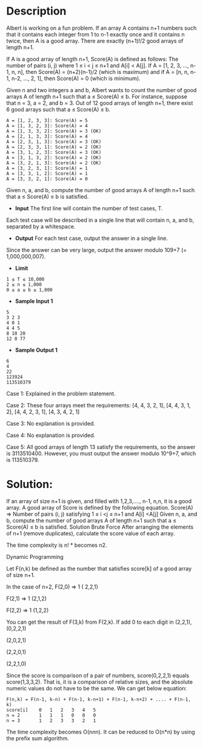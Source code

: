 # Description
Albert is working on a fun problem. If an array A contains n+1 numbers such that it contains each integer from 1 to n-1 exactly once and it contains n twice, then A is a good array. There are exactly (n+1)!/2 good arrays of length n+1.

If A is a good array of length n+1, Score(A) is defined as follows: The number of pairs (i, j) where 1 ≤ i < j ≤ n+1 and A[i] < A[j]. If A = [1, 2, 3, ..., n-1, n, n], then Score(A) = (n+2)(n-1)/2 (which is maximum) and if A = [n, n, n-1, n-2, ..., 2, 1], then Score(A) = 0 (which is minimum).

Given n and two integers a and b, Albert wants to count the number of good arrays A of length n+1 such that a ≤ Score(A) ≤ b. For instance, suppose that n = 3, a = 2, and b = 3. Out of 12 good arrays of length n+1, there exist 6 good arrays such that a ≤ Score(A) ≤ b.

```
A = [1, 2, 3, 3]: Score(A) = 5
A = [1, 3, 2, 3]: Score(A) = 4
A = [1, 3, 3, 2]: Score(A) = 3 (OK)
A = [2, 1, 3, 3]: Score(A) = 4
A = [2, 3, 1, 3]: Score(A) = 3 (OK)
A = [2, 3, 3, 1]: Score(A) = 2 (OK)
A = [3, 1, 2, 3]: Score(A) = 3 (OK)
A = [3, 1, 3, 2]: Score(A) = 2 (OK)
A = [3, 2, 1, 3]: Score(A) = 2 (OK)
A = [3, 2, 3, 1]: Score(A) = 1
A = [3, 3, 1, 2]: Score(A) = 1
A = [3, 3, 2, 1]: Score(A) = 0
```

Given n, a, and b, compute the number of good arrays A of length n+1 such that a ≤ Score(A) ≤ b is satisfied.

* **Input**
The first line will contain the number of test cases, T.

Each test case will be described in a single line that will contain n, a, and b, separated by a whitespace.

* **Output**
For each test case, output the answer in a single line.

Since the answer can be very large, output the answer modulo 109+7 (= 1,000,000,007).

* **Limit**
```
1 ≤ T ≤ 10,000
2 ≤ n ≤ 1,000
0 ≤ a ≤ b ≤ 1,000
```
* **Sample Input 1**
```
5
3 2 3
4 0 1
4 4 5
8 10 20
12 0 77
```
* **Sample Output 1**
```
6
4
22
123924
113510379
```
Case 1: Explained in the problem statement.

Case 2: These four arrays meet the requirements: [4, 4, 3, 2, 1], [4, 4, 3, 1, 2], [4, 4, 2, 3, 1], [4, 3, 4, 2, 1]

Case 3: No explanation is provided.

Case 4: No explanation is provided.

Case 5: All good arrays of length 13 satisfy the requirements, so the answer is 3113510400. However, you must output the answer modulo 10^9+7, which is 113510379.

# Solution:

If an array of size n+1 is given, and filled with 1,2,3,...., n-1, n,n, it is a good array.
A good array of Score is defined by the following equation.
Score(A) => Number of pairs (i, j) satisfying 1 ≤ i <j ≤ n+1 and A[i] <A[j]
Given n, a, and b, compute the number of good arrays A of length n+1 such that a ≤ Score(A) ≤ b is satisfied.
Solution
Brute Force
After arranging the elements of n+1 (remove duplicates), calculate the score value of each array.

The time complexity is n! * becomes n2.

Dynamic Programming


Let F(n,k) be defined as the number that satisfies score[k] of a good array of size n+1.

In the case of n=2,
   F(2,0) => 1 ( 2,2,1)

   F(2,1) => 1 (2,1,2)

   F(2,2) => 1 (1,2,2)



You can get the result of F(3,k) from F(2,k).
If add 0 to each digit in (2,2,1),
   (0,2,2,1)

   (2,0,2,1)

   (2,2,0,1)

   (2,2,1,0)


Since the score is comparison of a pair of numbers, score(0,2,2,1) equals score(1,3,3,2).
That is, it is a comparison of relative sizes, and the absolute numeric values ​​do not have to be the same.
We can get below equation:

```
F(n,k) = F(n-1, k-n) + F(n-1, k-n+1) + F(n-1, k-n+2) + .... + F(n-1, k)
score[i]    0   1   2   3   4   5
n = 2	    1	1	1	0	0	0
n = 3	    1	2	3	3	2	1
```

The time complexity becomes O(n*n*n).
It can be reduced to O(n*n) by using the prefix sum algorithm.